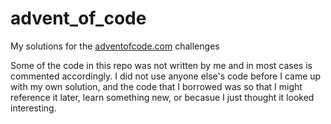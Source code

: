 # advent_of_code
My solutions for the [adventofcode.com](http://adventofcode.com) challenges

Some of the code in this repo was not written by me and in most cases is commented accordingly. I did not use anyone else's code before I came up with my own solution, and the code that I borrowed was so that I might reference it later, learn something new, or becasue I just thought it looked interesting.
